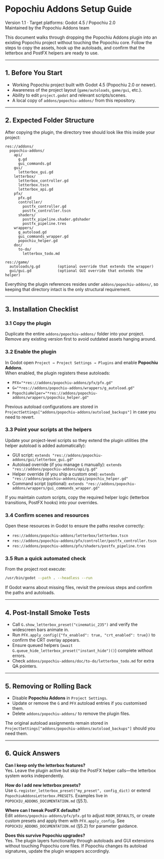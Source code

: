 # Popochiu Addons Setup Guide

Version 1.1 · Target platforms: Godot 4.5 / Popochiu 2.0  
Maintained by the Popochiu Addons team

This document walks through dropping the Popochiu Addons plugin into an existing Popochiu project without touching the Popochiu core. Follow the steps to copy the assets, hook up the autoloads, and confirm that the letterbox and PostFX helpers are ready to use.

---

## 1. Before You Start
- Working Popochiu project built with Godot 4.5 (Popochiu 2.0 or newer).
- Awareness of the project layout (`game/autoloads`, `game/gui`, etc.).
- Ability to edit `project.godot` and relevant scripts/scenes.
- A local copy of `addons/popochiu-addons/` from this repository.

---

## 2. Expected Folder Structure
After copying the plugin, the directory tree should look like this inside your project:

```
res://addons/
  popochiu-addons/
    api/
      g.gd
      gui_commands.gd
    gui/
      letterbox_gui.gd
    letterbox/
      letterbox_controller.gd
      letterbox.tscn
      letterbox_api.gd
    pfx/
      pfx.gd
      controller/
        postfx_controller.gd
        postfx_controller.tscn
      shaders/
        postfx_pipeline.shader.gdshader
        postfx_pipeline.tres
    wrappers/
      g_autoload.gd
      gui_commands_wrapper.gd
      popochiu_helper.gd
    doc/
      to-do/
        letterbox_todo.md

res://game/
  autoloads/g.gd        (optional override that extends the wrapper)
  gui/gui.gd            (optional GUI override that extends the helper)
```

Everything the plugin references resides under `addons/popochiu-addons/`, so keeping that directory intact is the only structural requirement.

---

## 3. Installation Checklist

### 3.1 Copy the plugin
Duplicate the entire `addons/popochiu-addons/` folder into your project. Remove any existing version first to avoid outdated assets hanging around.

### 3.2 Enable the plugin
In Godot open `Project → Project Settings → Plugins` and enable **Popochiu Addons**.  
When enabled, the plugin registers these autoloads:
- `PFX="*res://addons/popochiu-addons/pfx/pfx.gd"`
- `G="*res://addons/popochiu-addons/wrappers/g_autoload.gd"`
- `PopochiuHelper="*res://addons/popochiu-addons/wrappers/popochiu_helper.gd"`

Previous autoload configurations are stored in `ProjectSettings["addons/popochiu-addons/autoload_backups"]` in case you need to revert.

### 3.3 Point your scripts at the helpers
Update your project-level scripts so they extend the plugin utilities (the helper autoload is added automatically):
- GUI script: `extends "res://addons/popochiu-addons/gui/letterbox_gui.gd"`
- Autoload override (if you manage `G` manually): `extends "res://addons/popochiu-addons/api/g.gd"`
- Helper override (if you ship a custom one): `extends "res://addons/popochiu-addons/api/popochiu_helper.gd"`
- Command script (optional): `extends "res://addons/popochiu-addons/wrappers/gui_commands_wrapper.gd"`

If you maintain custom scripts, copy the required helper logic (letterbox transitions, PostFX hooks) into your overrides.

### 3.4 Confirm scenes and resources
Open these resources in Godot to ensure the paths resolve correctly:
- `res://addons/popochiu-addons/letterbox/letterbox.tscn`
- `res://addons/popochiu-addons/pfx/controller/postfx_controller.tscn`
- `res://addons/popochiu-addons/pfx/shaders/postfx_pipeline.tres`

### 3.5 Run a quick automated check
From the project root execute:

```bash
/usr/bin/godot --path . --headless --run
```

If Godot warns about missing files, revisit the previous steps and confirm the paths and autoloads.

---

## 4. Post-Install Smoke Tests
- Call `G.show_letterbox_preset("cinematic_235")` and verify the widescreen bars animate in.
- Run `PFX.apply_config({"fx_enabled": true, "crt_enabled": true})` to confirm the CRT overlay appears.
- Ensure queued helpers (`await G.queue_hide_letterbox_preset("instant_hide")()`) complete without errors.
- Check `addons/popochiu-addons/doc/to-do/letterbox_todo.md` for extra QA pointers.

---

## 5. Removing or Rolling Back
- Disable **Popochiu Addons** in `Project Settings`.
- Update or remove the `G` and `PFX` autoload entries if you customised them.
- Delete `addons/popochiu-addons/` to remove the plugin files.

The original autoload assignments remain stored in `ProjectSettings["addons/popochiu-addons/autoload_backups"]` should you need them.

---

## 6. Quick Answers

**Can I keep only the letterbox features?**  
Yes. Leave the plugin active but skip the PostFX helper calls—the letterbox system works independently.

**How do I add new letterbox presets?**  
Use `G.register_letterbox_preset("my_preset", config_dict)` or extend `PopochiuAddonsLetterbox.PRESETS`. Examples live in `POPOCHIU_ADDONS_DOCUMENTATION.md` (§5.1).

**Where can I tweak PostFX defaults?**  
Edit `addons/popochiu-addons/pfx/pfx.gd` to adjust `ROOM_DEFAULTS`, or create custom presets and apply them with `PFX.apply_config`. See `POPOCHIU_ADDONS_DOCUMENTATION.md` (§5.2) for parameter guidance.

**Does this survive Popochiu upgrades?**  
Yes. The plugin layers functionality through autoloads and GUI extensions without touching Popochiu core files. If Popochiu changes its autoload signatures, update the plugin wrappers accordingly.
